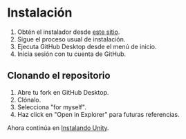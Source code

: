 # Instalación

1. Obtén el instalador desde [este sitio](https://desktop.github.com/).
2. Sigue el proceso usual de instalación.
3. Ejecuta GitHub Desktop desde el menú de inicio.
4. Inicia sesión con tu cuenta de GitHub.

## Clonando el repositorio
1. Abre tu fork en GitHub Desktop.
2. Clónalo.
3. Selecciona "for myself".
4. Haz click en "Open in Explorer" para futuras referencias.

Ahora continúa en [Instalando Unity](/docs-contributing/setup/unity/windows/installation).

